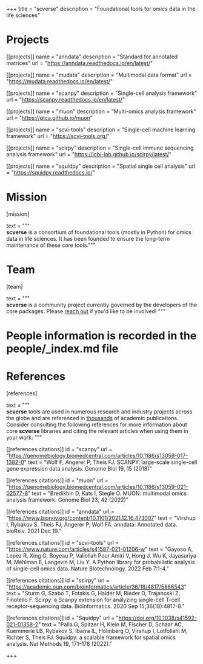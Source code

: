 +++
title = "scverse"
description = "Foundational tools for omics data in the life sciences"

# Projects

[[projects]]
	name = "anndata"
	description = "Standard for annotated matrices"
	url = "https://anndata.readthedocs.io/en/latest/"

[[projects]]
	name = "mudata"
	description = "Multimodal data format"
	url = "https://mudata.readthedocs.io/en/latest/"

[[projects]]
	name = "scanpy"
	description = "Single-cell analysis framework"
	url = "https://scanpy.readthedocs.io/en/latest/"

[[projects]]
	name = "muon"
	description = "Multi-omics analysis framework"
	url = "https://gtca.github.io/muon"

[[projects]]
	name = "scvi-tools"
	description = "Single-cell machine learning framework"
	url = "https://scvi-tools.org/"

[[projects]]
	name = "scirpy"
	description = "Single-cell immune sequencing analysis framework"
	url = "https://icbi-lab.github.io/scirpy/latest/"

[[projects]]
	name = "squidpy"
	description = "Spatial single cell analysis"
	url = "https://squidpy.readthedocs.io/"

# Mission

[mission]

text = """\
**scverse** is a consortium of foundational tools (mostly in Python) for omics data in life sciences. It has been founded to ensure the long-term maintenance of these core tools."""

# Team

[team]

text = """\
**scverse** is a community project currently governed by the developers of the core packages. Please [reach out](/join) if you'd like to be involved!
"""

# People information is recorded in the people/_index.md file


# References
[references]

text = """\
**scverse** tools are used in numerous research and industry projects across the globe and are referenced in [thousands](https://scholar.google.ru/scholar?cites=14568046068402025757) of academic publications. Consider consulting the following references for more information about core **scverse** libraries and citing the relevant articles when using them in your work:
"""

[[references.citations]]
	id = "scanpy"
	url = "https://genomebiology.biomedcentral.com/articles/10.1186/s13059-017-1382-0"
	text = "Wolf F, Angerer P, Theis FJ. SCANPY: large-scale single-cell gene expression data analysis. Genome Biol 19, 15 (2018)"

[[references.citations]]
    id = "muon"
    url = "https://genomebiology.biomedcentral.com/articles/10.1186/s13059-021-02577-8"
    text = "Bredikhin D, Kats I, Stegle O. MUON: multimodal omics analysis framework. Genome Biol 23, 42 (2022)"

[[references.citations]]
    id = "anndata"
    url = "https://www.biorxiv.org/content/10.1101/2021.12.16.473007"
    text = "Virshup I, Rybakov S, Theis FJ, Angerer P, Wolf FA. anndata: Annotated data. bioRxiv. 2021 Dec 19."

[[references.citations]]
    id = "scvi-tools"
    url = "https://www.nature.com/articles/s41587-021-01206-w"
    text = "Gayoso A, Lopez R, Xing G, Boyeau P, Valiollah Pour Amiri V, Hong J, Wu K, Jayasuriya M, Mehlman E, Langevin M, Liu Y. A Python library for probabilistic analysis of single-cell omics data. Nature Biotechnology. 2022 Feb 7:1-4."

[[references.citations]]
    id = "scirpy"
    url = "https://academic.oup.com/bioinformatics/article/36/18/4817/5866543"
    text = "Sturm G, Szabo T, Fotakis G, Haider M, Rieder D, Trajanoski Z, Finotello F. Scirpy: a Scanpy extension for analyzing single-cell T-cell receptor-sequencing data. Bioinformatics. 2020 Sep 15;36(18):4817-8."

[[references.citations]]
    id = "Squidpy"
    url = "https://doi.org/10.1038/s41592-021-01358-2"
    text = "Palla G, Spitzer H, Klein M, Fischer D, Schaar AC, Kuemmerle LB, Rybakov S, Ibarra IL, Holmberg O, Virshup I, Lotfollahi M, Richter S, Theis FJ. Squidpy: a scalable framework for spatial omics analysis. Nat Methods 19, 171–178 (2022)."

+++
